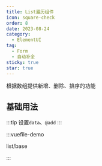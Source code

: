 ```yaml
---
title: List遍历组件
icon: square-check
order: 8
date: 2023-08-24
category:
  - ElementUI
tag:
  - Form
  - 自动补全
sticky: true
star: true
---
```


根据数组提供新增、删除、排序的功能

<!-- more -->

## 基础用法

:::tip
设置<code>data</code>、<code>@add</code>
:::

:::vuefile-demo

list/base

:::

